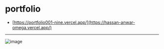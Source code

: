 # portfolio

- [https://portfolio001-nine.vercel.app/](https://hassan-anwar-omega.vercel.app/)
---
 ![image](https://github.com/user-attachments/assets/8a6f49ae-bdb6-45ec-89c2-03ed80bb5215)


